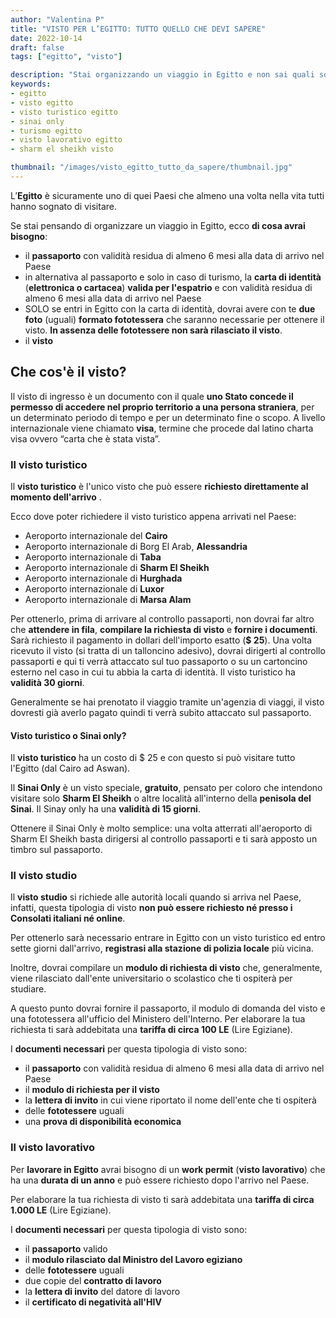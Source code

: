 ```yaml
---
author: "Valentina P"
title: "VISTO PER L’EGITTO: TUTTO QUELLO CHE DEVI SAPERE"
date: 2022-10-14
draft: false
tags: ["egitto", "visto"]

description: "Stai organizzando un viaggio in Egitto e non sai quali sono i documenti necessari per entrare nel Paese? Quale visto? Tipologie di visto a confronto. Qual è la differenza tra il visto turistico e il Sinai Only?"
keywords: 
- egitto
- visto egitto
- visto turistico egitto
- sinai only
- turismo egitto
- visto lavorativo egitto
- sharm el sheikh visto

thumbnail: "/images/visto_egitto_tutto_da_sapere/thumbnail.jpg"
---
```


L’**Egitto** è sicuramente uno di quei Paesi che almeno una volta nella vita tutti hanno sognato di visitare.

Se stai pensando di organizzare un viaggio in Egitto, ecco **di cosa avrai bisogno**:

* il **passaporto** con validità residua di almeno 6 mesi alla data di arrivo nel Paese 
* in alternativa al passaporto e solo in caso di turismo, la **carta di identità** (**elettronica o cartacea**) **valida per l'espatrio** e con validità residua di almeno 6 mesi alla data di arrivo nel Paese
* SOLO se entri in Egitto con la carta di identità, dovrai avere con te **due foto** (uguali) **formato fototessera** che saranno necessarie per ottenere il visto. **In assenza delle fototessere non sarà rilasciato il visto**.
* il  **visto**

## Che cos'è il visto?

Il visto di ingresso è un documento con il quale **uno Stato concede il permesso di accedere nel proprio territorio a una persona straniera**, per un determinato periodo di tempo e per un determinato fine o scopo.
A livello internazionale viene chiamato **visa**, termine che procede dal latino charta visa ovvero “carta che è stata vista”.

### Il visto turistico

Il **visto turistico** è l'unico visto che può essere **richiesto direttamente al momento dell'arrivo** . 

Ecco dove poter richiedere il visto turistico appena arrivati nel Paese:

* Aeroporto internazionale del **Cairo**
* Aeroporto internazionale di Borg El Arab, **Alessandria**
*  Aeroporto internazionale di **Taba**
* Aeroporto internazionale di **Sharm El Sheikh**
* Aeroporto internazionale di **Hurghada**
* Aeroporto internazionale di **Luxor**
* Aeroporto internazionale di **Marsa Alam**

Per ottenerlo, prima di arrivare al controllo passaporti, non dovrai far altro che **attendere in fila**, **compilare la richiesta di visto** e **fornire i documenti**.
Sarà richiesto il pagamento in dollari dell'importo esatto (**$ 25**).
Una volta ricevuto il visto (si tratta di un talloncino adesivo), dovrai dirigerti al controllo passaporti e qui  ti verrà attaccato sul tuo passaporto o su un cartoncino esterno nel caso in cui tu abbia la carta di identità. 
Il visto turistico ha **validità 30 giorni**.

Generalmente se hai prenotato il viaggio tramite un'agenzia di viaggi, il visto dovresti già averlo pagato quindi ti verrà subito attaccato sul passaporto. 

#### Visto turistico o Sinai only?

Il **visto turistico** ha un costo di $ 25 e con questo si può visitare tutto l'Egitto (dal Cairo ad Aswan).

Il **Sinai Only** è un visto speciale, **gratuito**, pensato per coloro che intendono visitare solo **Sharm El Sheikh** o altre località all'interno della **penisola del Sinai**.
Il Sinay only ha una **validità di 15 giorni**.

Ottenere il Sinai Only è molto semplice: una volta atterrati all'aeroporto di Sharm El Sheikh basta dirigersi al controllo passaporti e ti sarà apposto un timbro sul passaporto. 

### Il visto studio

Il **visto studio** si richiede alle autorità locali quando si arriva nel Paese, infatti, questa tipologia di visto **non può essere richiesto né presso i Consolati italiani né online**.

Per ottenerlo sarà necessario entrare in Egitto con un visto turistico ed entro sette giorni dall'arrivo, **registrasi alla stazione di polizia locale** più vicina.

Inoltre, dovrai compilare un **modulo di richiesta di visto** che, generalmente, viene rilasciato dall'ente universitario o scolastico che ti ospiterà per studiare.

A questo punto dovrai fornire il passaporto, il modulo di domanda del visto e una fototessera all'ufficio del Ministero dell'Interno. 
Per elaborare la tua richiesta ti sarà addebitata una **tariffa di circa 100 LE** (Lire Egiziane).

I **documenti necessari** per questa tipologia di visto sono:

* il **passaporto** con validità residua di almeno 6 mesi alla data di arrivo nel Paese
* il **modulo di richiesta per il visto**
* la **lettera di invito** in cui viene riportato il nome dell'ente che ti ospiterà
* delle **fototessere** uguali
* una **prova di disponibilità economica**

### Il visto lavorativo

Per **lavorare in Egitto** avrai bisogno di un **work permit** (**visto lavorativo**) che ha una **durata di un anno** e può essere richiesto dopo l'arrivo nel Paese.

Per elaborare la tua richiesta di visto ti sarà addebitata una **tariffa di circa 1.000 LE** (Lire Egiziane).

I **documenti necessari** per questa tipologia di visto sono:

* il **passaporto** valido
* il **modulo rilasciato dal Ministro del Lavoro egiziano**
* delle **fototessere** uguali
* due copie del **contratto di lavoro**
* la **lettera di invito** del datore di lavoro
* il **certificato di negatività all'HIV**

